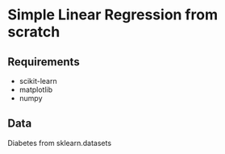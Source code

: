 # Simple Linear Regression from scratch

## Requirements

-   scikit-learn
-   matplotlib
-   numpy

## Data

Diabetes from sklearn.datasets
